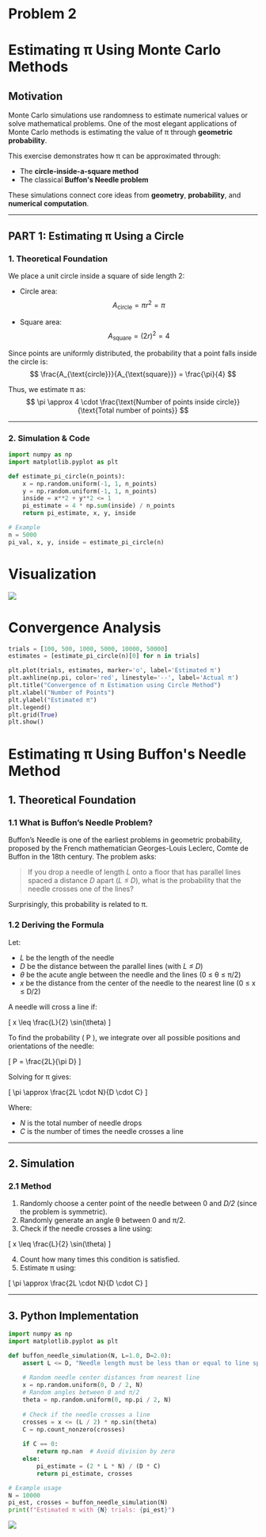 # Problem 2
#  Estimating π Using Monte Carlo Methods

##  Motivation

Monte Carlo simulations use randomness to estimate numerical values or solve mathematical problems. One of the most elegant applications of Monte Carlo methods is estimating the value of π through **geometric probability**.

This exercise demonstrates how π can be approximated through:
- The **circle-inside-a-square method**
- The classical **Buffon's Needle problem**

These simulations connect core ideas from **geometry**, **probability**, and **numerical computation**.

---

## PART 1: Estimating π Using a Circle

###  1. Theoretical Foundation

We place a unit circle inside a square of side length 2:

- Circle area:  
  $$
  A_{\text{circle}} = \pi r^2 = \pi
  $$

- Square area:  
  $$
  A_{\text{square}} = (2r)^2 = 4
  $$

Since points are uniformly distributed, the probability that a point falls inside the circle is:  
$$
\frac{A_{\text{circle}}}{A_{\text{square}}} = \frac{\pi}{4}
$$

Thus, we estimate π as:  
$$
\pi \approx 4 \cdot \frac{\text{Number of points inside circle}}{\text{Total number of points}}
$$

---

###  2. Simulation & Code

```python
import numpy as np
import matplotlib.pyplot as plt

def estimate_pi_circle(n_points):
    x = np.random.uniform(-1, 1, n_points)
    y = np.random.uniform(-1, 1, n_points)
    inside = x**2 + y**2 <= 1
    pi_estimate = 4 * np.sum(inside) / n_points
    return pi_estimate, x, y, inside

# Example
n = 5000
pi_val, x, y, inside = estimate_pi_circle(n)
```

# Visualization
![](9.png)

# Convergence Analysis 
```python
trials = [100, 500, 1000, 5000, 10000, 50000]
estimates = [estimate_pi_circle(n)[0] for n in trials]

plt.plot(trials, estimates, marker='o', label='Estimated π')
plt.axhline(np.pi, color='red', linestyle='--', label='Actual π')
plt.title("Convergence of π Estimation using Circle Method")
plt.xlabel("Number of Points")
plt.ylabel("Estimated π")
plt.legend()
plt.grid(True)
plt.show()
```

# Estimating π Using Buffon's Needle Method

## 1. Theoretical Foundation

### 1.1 What is Buffon’s Needle Problem?

Buffon’s Needle is one of the earliest problems in geometric probability, proposed by the French mathematician Georges-Louis Leclerc, Comte de Buffon in the 18th century. The problem asks:

> If you drop a needle of length *L* onto a floor that has parallel lines spaced a distance *D* apart (*L ≤ D*), what is the probability that the needle crosses one of the lines?

Surprisingly, this probability is related to π.

### 1.2 Deriving the Formula

Let:
- *L* be the length of the needle
- *D* be the distance between the parallel lines (with *L ≤ D*)
- *θ* be the acute angle between the needle and the lines (0 ≤ θ ≤ π/2)
- *x* be the distance from the center of the needle to the nearest line (0 ≤ x ≤ D/2)

A needle will cross a line if:

\[
x \leq \frac{L}{2} \sin(\theta)
\]

To find the probability \( P \), we integrate over all possible positions and orientations of the needle:

\[
P = \frac{2L}{\pi D}
\]

Solving for π gives:

\[
\pi \approx \frac{2L \cdot N}{D \cdot C}
\]

Where:
- *N* is the total number of needle drops
- *C* is the number of times the needle crosses a line

---

## 2. Simulation

### 2.1 Method

1. Randomly choose a center point of the needle between 0 and *D/2* (since the problem is symmetric).
2. Randomly generate an angle θ between 0 and π/2.
3. Check if the needle crosses a line using:

\[
x \leq \frac{L}{2} \sin(\theta)
\]

4. Count how many times this condition is satisfied.
5. Estimate π using:

\[
\pi \approx \frac{2L \cdot N}{D \cdot C}
\]

---

## 3. Python Implementation

```python
import numpy as np
import matplotlib.pyplot as plt

def buffon_needle_simulation(N, L=1.0, D=2.0):
    assert L <= D, "Needle length must be less than or equal to line spacing"
    
    # Random needle center distances from nearest line
    x = np.random.uniform(0, D / 2, N)
    # Random angles between 0 and π/2
    theta = np.random.uniform(0, np.pi / 2, N)
    
    # Check if the needle crosses a line
    crosses = x <= (L / 2) * np.sin(theta)
    C = np.count_nonzero(crosses)
    
    if C == 0:
        return np.nan  # Avoid division by zero
    else:
        pi_estimate = (2 * L * N) / (D * C)
        return pi_estimate, crosses

# Example usage
N = 10000
pi_est, crosses = buffon_needle_simulation(N)
print(f"Estimated π with {N} trials: {pi_est}")
```
![](indir.png)